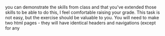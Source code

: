 you can demonstrate the skills from class and that you've extended those skills to be able to do this, I feel comfortable raising your grade.  This task is not easy, but the exercise should be valuable to you.
You will need to make two html pages - they will have identical headers and navigations (except for any <title> and <h1>)
The contents of the index.html are shown in this graphic.  Build a page that looks and works similarly, in particular:
There is a hamburger menu button (and it must be a <button>) that is only visible at the smaller viewport (below 40rem).  This button toggles the visible main menu as a dropdown.  At larger screen widths, this button is not visible  and the menu is shown as an always visible horizontal menu.  (there must be only one menu in your HTML that shows differently due to CSS, not two similar HTML menus where hide one and show the other)
When the page scrolls, the logo and title scroll off the screen, but the navigation remains
You should have an aria-expanded attribute on the menu button that is "false" or "true". 
You must have a "Log In" button that looks like a link.  This button opens a <dialog> modal window with a form.
This login form has two fields as seen in the image.  They validate on an input event or submit event on the form.  Both fields are required and will complain if they are empty.  Putting in "dog" as the username reveals a sarcastic validation message.  If there are any of these errors, the "Login" button will not submit the form.
The second html I do not have image for.  You can provide whatever content you like, as long as it involves some styling different than the index.html file.  I'll be looking for:
You have one CSS file for features the two files have in common that each HTML file will load, and then a separate CSS file for anything specific to each page.  (so 2 HTML pages = 3 CSS files)  Both pages should load the same single JS file as we have no JS unique to either page.
The colors used are white, #C0FFEE, skyblue, and dodgerblue.  The font is system-ui or sans-serif.  I'll attach the icon image (from google material icons) for the hamburger menu.  The logo image is 100x100.
To address previous issues, you'll want to make sure:
Your CSS is in CSS files
You use a <dialog> for your modal
You do not set a style attribute or use a style property of a DOM node
Be sure to start from the material from class.
Because of the difficulty and because I want to make sure you are able to keep up with React material, you have until 11:59pm Nov 14 to send this to me.  (Don't bother the TAs with this, though they'll know you've gotten this assignment)
and the modal backdrop is black with 0.6 opacity.You don't have to have the exact text: I want enough content that it has to scroll, beyond that you can put in whatever text you like and style as you see fit.
